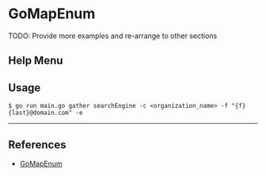 # GoMapEnum

TODO: Provide more examples and re-arrange to other sections

## Help Menu

## Usage

```
$ go run main.go gather searchEngine -c <organization_name> -f "{f}{last}@domain.com" -e
```

---
## References

- [GoMapEnum](https://github.com/nodauf/GoMapEnum)
